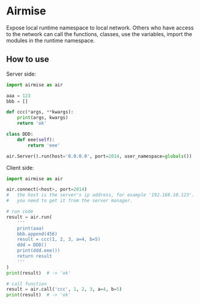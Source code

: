 # Airmise

Expose local runtime namespace to local network. Others who have access to the 
network can call the functions, classes, use the variables, import the modules
in the runtime namespace.

## How to use

Server side:

```python
import airmise as air

aaa = 123
bbb = []

def ccc(*args, **kwargs):
    print(args, kwargs)
    return 'ok'

class DDD:
    def eee(self):
        return 'eee'

air.Server().run(host='0.0.0.0', port=2014, user_namespace=globals())
```

Client side:

```python
import airmise as air

air.connect(<host>, port=2014)
#   the host is the server's ip address, for example '192.168.10.123'. 
#   you need to get it from the server manager.

# run code
result = air.run(
    '''
    print(aaa)
    bbb.append(456)
    result = ccc(1, 2, 3, a=4, b=5)
    ddd = DDD()
    print(ddd.eee())
    return result
    '''
)
print(result)  # -> 'ok'

# call function
result = air.call('ccc', 1, 2, 3, a=4, b=5)
print(result)  # -> 'ok'
```
